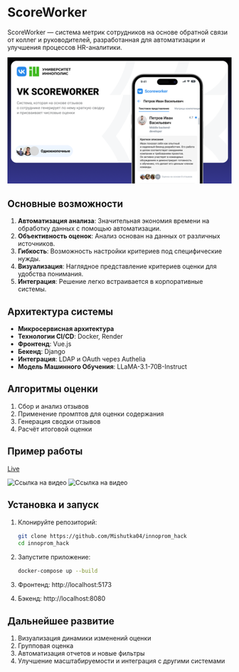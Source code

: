# ScoreWorker

ScoreWorker — система метрик сотрудников на основе обратной связи от коллег и руководителей, разработанная для
автоматизации и улучшения процессов HR-аналитики.

![](./presentation/display.png)

## Основные возможности

1. **Автоматизация анализа**: Значительная экономия времени на обработку данных с помощью автоматизации.
2. **Объективность оценок**: Анализ основан на данных от различных источников.
3. **Гибкость**: Возможность настройки критериев под специфические нужды.
4. **Визуализация**: Наглядное представление критериев оценки для удобства понимания.
5. **Интеграция**: Решение легко встраивается в корпоративные системы.

## Архитектура системы

- **Микросервисная архитектура**
- **Технологии CI/CD**: Docker, Render
- **Фронтенд**: Vue.js
- **Бекенд**: Django
- **Интеграция**: LDAP и OAuth через Authelia
- **Модель Машинного Обучения**: LLaMA-3.1-70B-Instruct

## Алгоритмы оценки

1. Сбор и анализ отзывов
2. Применение промптов для оценки содержания
3. Генерация сводки отзывов
4. Расчёт итоговой оценки

## Пример работы
[Live](https://innoprom-hack-1.onrender.com/)

![Ссылка на видео](./presentation/main.gif)
![Ссылка на видео](./presentation/form.gif)

## Установка и запуск

1. Клонируйте репозиторий:
   ```bash
   git clone https://github.com/Mishutka04/innoprom_hack
   cd innoprom_hack
   ```

2. Запустите приложение:
   ```bash
   docker-compose up --build
   ```

3. Фронтенд: http://localhost:5173
4. Бэкенд: http://localhost:8080

## Дальнейшее развитие

1. Визуализация динамики изменений оценки
2. Групповая оценка
3. Автоматизация отчетов и новые фильтры
4. Улучшение масштабируемости и интеграция с другими системами
